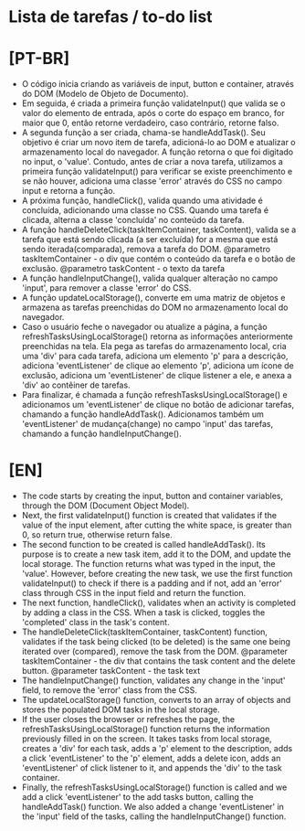 
# Lista de tarefas / to-do list

# [PT-BR]

- O código inicia criando as variáveis de input, button e container, através do DOM (Modelo de Objeto de Documento).
- Em seguida, é criada a primeira função validateInput() que valida se o valor do elemento de entrada, após o corte do espaço em branco, for maior que 0, então retorne verdadeiro,
  caso contrário, retorne falso.
- A segunda função a ser criada, chama-se handleAddTask(). Seu objetivo é criar um novo item de tarefa, adicioná-lo ao DOM e atualizar o armazenamento local do navegador. 
  A função retorna o que foi digitado no input, o 'value'. Contudo, antes de criar a nova tarefa, utilizamos a primeira função validateInput() para verificar se existe preenchimento e se não houver, adiciona uma classe 'error' através do CSS no campo input e retorna a função.
- A próxima função, handleClick(), valida quando uma atividade é concluída, adicionando uma classe no CSS. Quando uma tarefa é clicada, alterna a classe 'concluída' no conteúdo da tarefa.
- A função handleDeleteClick(taskItemContainer, taskContent), valida se a tarefa que está sendo clicada (a ser excluída) for a mesma que está sendo iterada(comparada), remova a tarefa do DOM.
  @parametro taskItemContainer - o div que contém o conteúdo da tarefa e o botão de exclusão. 
  @parametro taskContent - o texto da tarefa 
- A função handleInputChange(), valida qualquer alteração no campo 'input', para remover a classe 'error' do CSS.
- A função updateLocalStorage(), converte em uma matriz de objetos e armazena as tarefas preenchidas do DOM no armazenamento local do navegador.
- Caso o usuário feche o navegador ou atualize a página, a função refreshTasksUsingLocalStorage() retorna as informações anteriormente preenchidas na tela. Ela pega as tarefas do armazenamento local, cria uma 'div' para cada tarefa, adiciona um elemento 'p' para a descrição, adiciona 'eventListener' de clique ao elemento 'p', adiciona um ícone de exclusão, adiciona um 'eventListener' de clique
  listener a ele, e anexa a 'div' ao contêiner de tarefas.
- Para finalizar, é chamada a função refreshTasksUsingLocalStorage() e adicionamos um 'eventListener' de clique no botão de adicionar tarefas, chamando a função handleAddTask().
  Adicionamos também um 'eventListener' de mudança(change) no campo 'input' das tarefas, chamando a função handleInputChange().

# [EN]

- The code starts by creating the input, button and container variables, through the DOM (Document Object Model).
- Next, the first validateInput() function is created that validates if the value of the input element, after cutting the white space, is greater than 0, so return true,
  otherwise return false.
- The second function to be created is called handleAddTask(). Its purpose is to create a new task item, add it to the DOM, and update the local storage.
  The function returns what was typed in the input, the 'value'. However, before creating the new task, we use the first function validateInput() to check if there is a padding and if not, add an 'error' class through CSS in the input field and return the function.
- The next function, handleClick(), validates when an activity is completed by adding a class in the CSS. When a task is clicked, toggles the 'completed' class in the task's content.
- The handleDeleteClick(taskItemContainer, taskContent) function, validates if the task being clicked (to be deleted) is the same one being iterated over (compared), remove the task from the DOM.
  @parameter taskItemContainer - the div that contains the task content and the delete button.
  @parameter taskContent - the task text
- The handleInputChange() function, validates any change in the 'input' field, to remove the 'error' class from the CSS.
- The updateLocalStorage() function, converts to an array of objects and stores the populated DOM tasks in the local storage.
- If the user closes the browser or refreshes the page, the refreshTasksUsingLocalStorage() function returns the information previously filled in on the screen. It takes tasks from local storage, creates a 'div' for each task, adds a 'p' element to the description, adds a click 'eventListener' to the 'p' element, adds a delete icon, adds an 'eventListener' of click
  listener to it, and appends the 'div' to the task container.
- Finally, the refreshTasksUsingLocalStorage() function is called and we add a click 'eventListener' to the add tasks button, calling the handleAddTask() function.
  We also added a change 'eventListener' in the 'input' field of the tasks, calling the handleInputChange() function.
